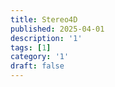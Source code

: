 ```yaml
---
title: Stereo4D
published: 2025-04-01
description: '1'
tags: [1]
category: '1'
draft: false 
---
```

